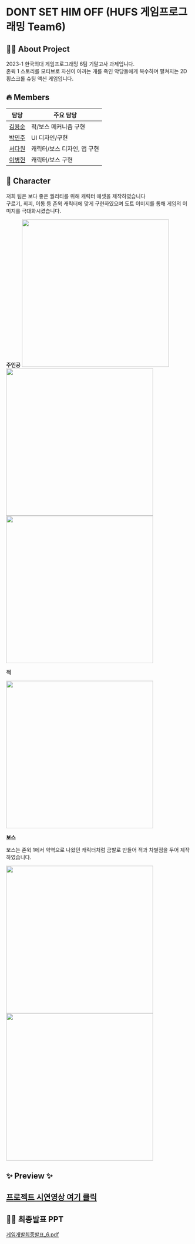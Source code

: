 # DONT SET HIM OFF (HUFS 게임프로그래밍 Team6)

## 👩‍💻 About Project  

2023-1 한국외대 게임프로그래밍 6팀 기말고사 과제입니다.  
존윅 1 스토리를 모티브로 자신이 아끼는 개를 죽인 악당들에게 복수하며 펼쳐지는 2D 횡스크롤 슈팅 액션 게임입니다.

## 🔥 Members  

| 담당                                  | 주요 담당                   |
| ------------------------------------- | --------------------------- |
| [김용순](https://github.com/s00ngle)  | 적/보스 메커니즘 구현       |
| [박민주](https://github.com/mingzooo) | UI 디자인/구현              |
| [서다원](https://github.com/Dawon00)  | 캐릭터/보스 디자인, 맵 구현 |
| [이병헌](https://github.com/brian521) | 캐릭터/보스 구현            |

## 👀 Character

저희 팀은 보다 좋은 퀄리티를 위해 캐릭터 에셋을 제작하였습니다  
구르기, 회피, 이동 등 존윅 캐릭터에 맞게 구현하였으며 도트 이미지를 통해 게임의 이미지를 극대화시켰습니다.  

**주인공**
<img src="https://github.com/mingzooo/T01402201-Team-6/assets/62490238/e88a650e-5169-4f2a-9758-c9c81b7013f3" width="400" height="400"/>
<img src="https://github.com/mingzooo/T01402201-Team-6/assets/62490238/be9594e3-e397-4959-9645-9e4200f96528" width="400" height="400"/>
<img src="https://github.com/mingzooo/T01402201-Team-6/assets/62490238/34cfce50-b907-4bd0-9fdf-0db4d39c908a" width="400" height="400"/>



**적**

<img src="https://github.com/mingzooo/T01402201-Team-6/assets/62490238/5324876d-7476-4be6-be69-625ed7a764f1" width="400" height="400"/>

**보스**

보스는 존윅 1에서 악역으로 나왔던 캐릭터처럼 금발로 만들어 적과 차별점을 두어 제작하였습니다.  

<img src="https://github.com/mingzooo/T01402201-Team-6/assets/62490238/015888c9-3f38-4d5c-b5cd-55ff6de1f13e" width="400" height="400"/>
<img src="https://github.com/mingzooo/T01402201-Team-6/assets/62490238/6c2b36d0-73ba-4b91-b3de-7a3b923396a7" width="400" height="400"/>



## ✨ Preview ✨  

[프로젝트 시연영상 여기 클릭](https://drive.google.com/drive/folders/1RCajXjD27_6mU7akl5OmMoSlZnKPUfNC)  
---  





## 👩‍💻 최종발표 PPT

[게임개발최종발표_6.pdf](https://github.com/mingzooo/T01402201-Team-6/files/11717310/_6.pdf)



## 

